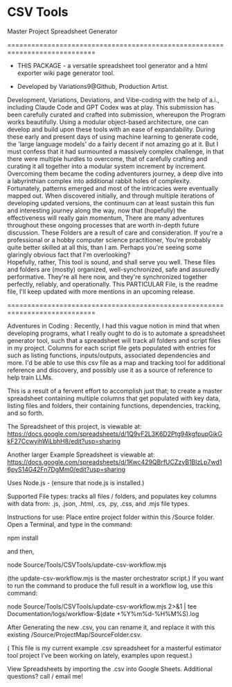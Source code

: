 # CSV Tools
Master Project Spreadsheet Generator

============================================================================

 * THIS PACKAGE - a versatile spreadsheet tool generator and a html exporter wiki page generator tool.

 * Developed by Variations9@Github, Production Artist.
 
Development, Variations, Deviations, and Vibe-coding with the help of a.i., including Claude Code and GPT Codex was at play. This submission has been carefully curated and crafted into submission, whereupon the Program works beautifully.  Using a modular object-based architecture, one can develop and build upon these tools with an ease of expandability.  During these early and present days of using machine learning to generate code, the 'large language models' do a fairly decent if not amazing go at it. But I must confess that it had surmounted a massively complex challenge, in that there were multiple hurdles to overcome, that of carefully crafting and curating it all together into a modular system increment by increment.  Overcoming them became the coding adventurers journey, a deep dive into a labyrinthian complex into additional rabbit holes of complexity.  Fortunately, patterns emerged and  most of the intricacies were eventually mapped out.  When discovered initially, and through multiple iterations of developing updated versions, the continuum can at least sustain this fun and interesting journey along the way, now that (hopefully) the effectiveness will really gain momentum, There are many adventures throughout these ongoing processes that are worth in-depth future discussion. These Folders are a result of care and consideration. If you're a professional or a hobby computer science practitioner, You're probably quite better skilled at all this, than I am.  Perhaps you're seeing some glaringly obvious fact that I'm overlooking?  
Hopefully, rather, This tool is sound, and shall serve you well. 
These files and folders are (mostly) organized, well-synchronized, safe and assuredly performative. They're all here now, and they're synchronized together perfectly, reliably, and operationally.  This PARTICULAR File, is the readme file, I'll keep updated with more mentions in an upcoming release. 

============================================================================

Adventures in Coding :  Recently, I had this vague notion in mind that when 
developing programs, what I really ought to do is to automate a spreadsheet 
generator tool, such that a spreadsheet will track all folders and script files in my
project.  Columns for each script file gets populated with entries for such as listing functions, inputs/outputs, associated dependencies and more. I'd be able to use this csv file as a map and tracking tool for additional reference and discovery, and possibly use it
as a source of reference to help train LLMs.

This is a result of a fervent effort to accomplish just that;  to create a master
spreadsheet containing multiple columns that get populated with key data, listing files and folders, their containing functions, dependencies, tracking, and
so forth. 

The Spreadsheet of this project, is viewable at:
https://docs.google.com/spreadsheets/d/1Q9vF2L3K6D2Ptg94kgfpupGikGkF27CcwyihWiLbhH8/edit?usp=sharing


Another larger Example Spreadsheet is viewable at:
https://docs.google.com/spreadsheets/d/1Kwc429QBrfUCZzyB1BlzLp7wd16pyS14G42Fn7DgMm0/edit?usp=sharing


Uses Node.js - (ensure that node.js is installed.)

Supported File types: tracks all files / folders, and populates key columns with data from: .js, .json, .html, .cs, .py, .css, and .mjs file types.

Instructions for use:
Place entire project folder within this /Source folder.
Open a Terminal, and type in the command:

npm install

and then, 

node Source/Tools/CSVTools/update-csv-workflow.mjs

(the update-csv-workflow.mjs is the master orchestrator script.)
If you want to run the command to produce the full result in a workflow log, use this command:

node Source/Tools/CSVTools/update-csv-workflow.mjs 2>&1 | tee Documentation/logs/workflow-$(date +%Y%m%d-%H%M%S).log

After Generating the new .csv, you can rename it, and replace it with this existing
/Source/ProjectMap/SourceFolder.csv.

( This file is my current example .csv spreadsheet for a masterful estimator tool project I've been working on lately, examples upon request.) 

View Spreadsheets by importing the .csv into Google Sheets.
Additional questions?  call / email me!